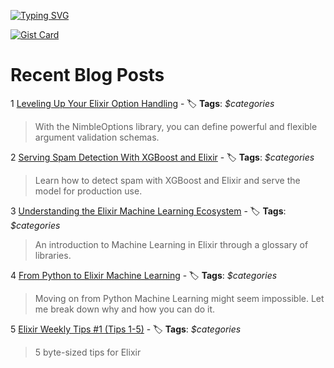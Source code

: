 [![Typing SVG](https://readme-typing-svg.demolab.com?font=IBM+Plex+Mono&weight=700&size=25&pause=1000&center=true&multiline=true&width=435&height=69&lines=Hi%2C+thanks+for+stopping+by;+Take+a+look+around+%F0%9F%91%8B)](https://git.io/typing-svg)

<picture>
  <source
    srcset="https://github-readme-stats.vercel.app/api?username=acalejos&theme=radical&show_icons=true"
    media="(prefers-color-scheme: dark)"
  />
  <source
    srcset="https://github-readme-stats.vercel.app/api?username=acalejos&theme=radical&show_icons=true"
    media="(prefers-color-scheme: light), (prefers-color-scheme: no-preference)"
  />
</picture>

[![Gist Card](https://github-readme-stats.vercel.app/api/gist?id=4598e5e2b2b91e420a4cf609bc2ffc03&theme=radical)](https://gist.github.com/acalejos/4598e5e2b2b91e420a4cf609bc2ffc03)
# Recent Blog Posts
<!-- BLOG-POST-LIST:START -->
 1 [Leveling Up Your Elixir Option Handling](https://www.thestackcanary.com/elixir-nimble-options/) - 🏷️ **Tags**: _$categories_ 
 > With the NimbleOptions library, you can define powerful and flexible argument validation schemas.  

 2 [Serving Spam Detection With XGBoost and Elixir](https://www.thestackcanary.com/serving-spam-detection-with-xgboost-and-elixir/) - 🏷️ **Tags**: _$categories_ 
 > Learn how to detect spam with XGBoost and Elixir and serve the model for production use.  

 3 [Understanding the Elixir Machine Learning Ecosystem](https://www.thestackcanary.com/understanding-the-elixir-machine-learning-ecosystem/) - 🏷️ **Tags**: _$categories_ 
 > An introduction to Machine Learning in Elixir through a glossary of libraries.  

 4 [From Python to Elixir Machine Learning](https://www.thestackcanary.com/from-python-pytorch-to-elixir-nx/) - 🏷️ **Tags**: _$categories_ 
 > Moving on from Python Machine Learning might seem impossible. Let me break down why and how you can do it.  

 5 [Elixir Weekly Tips #1 &lpar;Tips 1-5&rpar;](https://www.thestackcanary.com/elixir-tips-of-the-week-1/) - 🏷️ **Tags**: _$categories_ 
 > 5 byte-sized tips for Elixir  
<!-- BLOG-POST-LIST:END -->
